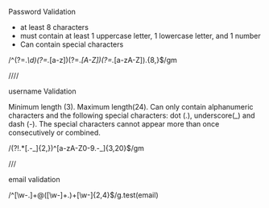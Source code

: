 
Password Validation

- at least 8 characters
- must contain at least 1 uppercase letter, 1 lowercase letter, and 1 number
- Can contain special characters

/^(?=.*\d)(?=.*[a-z])(?=.*[A-Z])(?=.*[a-zA-Z]).{8,}$/gm

////

username Validation

Minimum length (3).
Maximum length(24).
Can only contain alphanumeric characters and the following special characters: dot (.), underscore(_) and dash (-). The special characters cannot appear more than once consecutively or combined.

/(?!.*[\.\-\_]{2,})^[a-zA-Z0-9\.\-\_]{3,20}$/gm

///

email validation

/^[\w-\.]+@([\w-]+\.)+[\w-]{2,4}$/g.test(email)